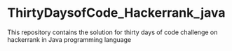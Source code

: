 # ThirtyDaysofCode_Hackerrank_java

This repository contains the solution for thirty days of code challenge on hackerrank in Java programming language
